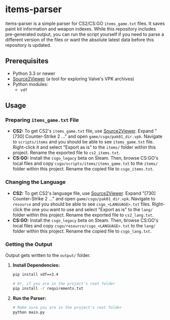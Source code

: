 # items-parser
items-parser is a simple parser for CS2/CS:GO `items_game.txt` files. It saves paint kit information and weapon indexes. While this repository includes pre-generated output, you can run the script yourself if you need to parse a different version of the files or want the absolute latest data before this repository is updated.

## Prerequisites
- Python 3.3 or newer
- [Source2Viewer](https://valveresourceformat.github.io/) (a tool for exploring Valve's VPK archives)
- Python modules:
  - `vdf`

## Usage
### Preparing `items_game.txt` File
- **CS2:** To get CS2's `items_game.txt` file, use [Source2Viewer](https://valveresourceformat.github.io/). Expand "[730] Counter-Strike 2 ..." and open `game/csgo/pak01_dir.vpk`. Navigate to `scripts/items` and you should be able to see `items_game.txt` file. Right-click it and select "Export as is" to the `items/` folder within this project. Rename the exported file to `cs2_items.txt`.
- **CS:GO:** Install the `csgo_legacy` beta on Steam. Then, browse CS:GO's local files and copy `csgo/scripts/items/items_game.txt` to the `items/` folder within this project. Rename the copied file to `csgo_items.txt`.

### Changing the Language
- **CS2:** To get CS2's language file, use [Source2Viewer](https://valveresourceformat.github.io/). Expand "[730] Counter-Strike 2 ..." and open `game/csgo/pak01_dir.vpk`. Navigate to `resource` and you should be able to see `csgo_<LANGUAGE>.txt` files. Right-click the one you want to use and select "Export as is" to the `lang/` folder within this project. Rename the exported file to `cs2_lang.txt`.
- **CS:GO:** Install the `csgo_legacy` beta on Steam. Then, browse CS:GO's local files and copy `csgo/resource/csgo_<LANGUAGE>.txt` to the `lang/` folder within this project. Rename the copied file to `csgo_lang.txt`.

### Getting the Output
Output gets written to the `output/` folder.

1.  **Install Dependencies:**
    ```bash
    pip install vdf==3.4

    # Or, if you are in the project's root folder
    pip install -r requirements.txt
    ```

2.  **Run the Parser:**
    ```bash
    # Make sure you are in the project's root folder
    python main.py
    ```